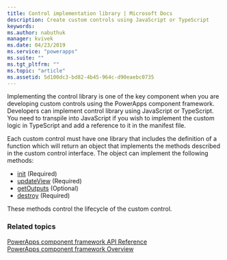 ```yaml
---
title: Control implementation library | Microsoft Docs
description: Create custom controls using JavaScript or TypeScript
keywords:
ms.author: nabuthuk
manager: kvivek
ms.date: 04/23/2019
ms.service: "powerapps"
ms.suite: ""
ms.tgt_pltfrm: ""
ms.topic: "article"
ms.assetid: 5d100dc3-bd82-4b45-964c-d90eaebc0735
---
```


Implementing the control library is one of the key component when you are developing custom controls using the PowerApps component framework. Developers can implement control library using JavaScript or TypeScript. You need to transpile into JavaScript if you wish to implement the custom logic in TypeScript and add a reference to it in the manifest file.

Each custom control must have one library that includes the definition of a function which will return an object that implements the methods described in the custom control interface. 
The object can implement the following methods:

- [init](reference/control/init.md) (Required)
- [updateView](reference/control/updateview.md) (Required)
- [getOutputs](reference/control/getoutputs.md) (Optional)
- [destroy](reference/control/destroy.md) (Required)

These methods control the lifecycle of the custom control.

### Related topics

[PowerApps component framework API Reference](reference/index.md)<br/>
[PowerApps component framework Overview](overview.md)